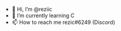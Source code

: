 - 👋 Hi, I’m @reziic
- 🌱 I’m currently learning C
- 📫 How to reach me rezic#6249 (Discord)

<!---
reziic/reziic is a ✨ special ✨ repository because its `README.md` (this file) appears on your GitHub profile.
You can click the Preview link to take a look at your changes.
--->
